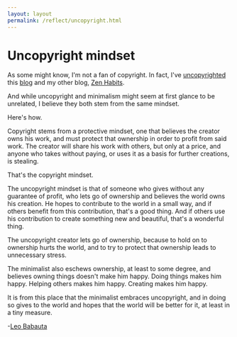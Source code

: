 ```yaml
---
layout: layout
permalink: /reflect/uncopyright.html
---
```



# Uncopyright mindset

As some might know, I'm not a fan of copyright. In fact, I've [uncopyrighted](http://mnmlist.com/uncopyright/) this [blog](http://mnmlist.com/) and my other blog, [Zen Habits](http://zenhabits.net/).

And while uncopyright and minimalism might seem at first glance to be unrelated, I believe they both stem from the same mindset.

Here's how.

Copyright stems from a protective mindset, one that believes the creator owns his work, and must protect that ownership in order to profit from said work. The creator will share his work with others, but only at a price, and anyone who takes without paying, or uses it as a basis for further creations, is stealing.

That's the copyright mindset.

The uncopyright mindset is that of someone who gives without any guarantee of profit, who lets go of ownership and believes the world owns his creation. He hopes to contribute to the world in a small way, and if others benefit from this contribution, that's a good thing. And if others use his contribution to create something new and beautiful, that's a wonderful thing.

The uncopyright creator lets go of ownership, because to hold on to ownership hurts the world, and to try to protect that ownership leads to unnecessary stress.

The minimalist also eschews ownership, at least to some degree, and believes owning things doesn't make him happy. Doing things makes him happy. Helping others makes him happy. Creating makes him happy.

It is from this place that the minimalist embraces uncopyright, and in doing so gives to the world and hopes that the world will be better for it, at least in a tiny measure.

-[Leo Babauta](http://leobabauta.com/)
